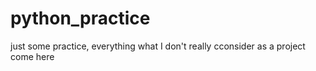 # python_practice
just some practice, everything what I don't really cconsider as a project come here
